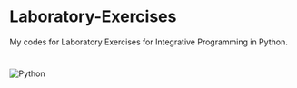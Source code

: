 # Laboratory-Exercises
My codes for Laboratory Exercises for Integrative Programming in Python.
#
![Python](https://logos-download.com/wp-content/uploads/2016/10/Python_logo_wordmark.png)
